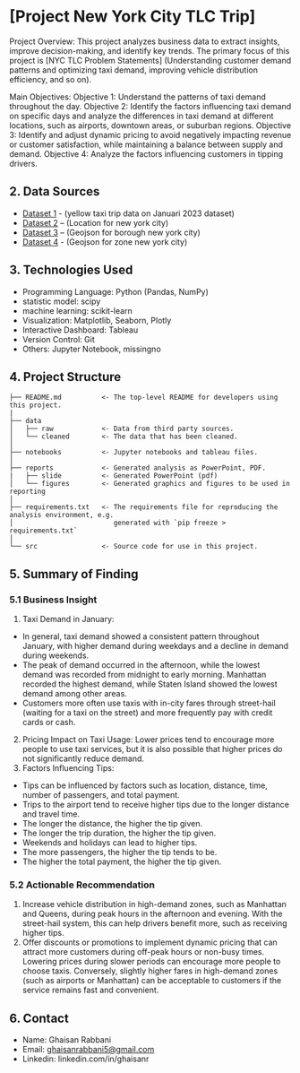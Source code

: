 <h1> [Project New York City TLC Trip] </h1>

Project Overview:
This project analyzes business data to extract insights, improve decision-making, and identify key trends. The primary focus of this project is [NYC TLC Problem Statements] (Understanding customer demand patterns and optimizing taxi demand, improving vehicle distribution efficiency, and so on).

Main Objectives:
Objective 1: Understand the patterns of taxi demand throughout the day.
Objective 2: Identify the factors influencing taxi demand on specific days and analyze the differences in taxi demand at different locations, such as airports, downtown areas, or suburban regions.
Objective 3: Identify and adjust dynamic pricing to avoid negatively impacting revenue or customer satisfaction, while maintaining a balance between supply and demand.
Objective 4: Analyze the factors influencing customers in tipping drivers.

## 2. Data Sources
- [Dataset 1](https://drive.google.com/file/d/1jqTl_lO9RHhIC44m7GN7xHCRD7be5EZM/view?usp=drive_link) - (yellow taxi trip data on Januari 2023 dataset)
- [Dataset 2](https://drive.google.com/file/d/1LR-FJx2-DnIYJTe24WSPrbHoWf5SI6wV/view?usp=drive_link) – (Location for new york city)
- [Dataset 3](https://drive.google.com/file/d/19-eMW-joA1TQIyFLkxR8meMdoWwbd_iE/view?usp=drive_link) – (Geojson for borough new york city)
- [Dataset 4](https://drive.google.com/file/d/1VyUrmpQE1zSL7meYGhposEVQaKNY3udZ/view?usp=drive_link) - (Geojson for zone new york city)

## 3. Technologies Used
- Programming Language: Python (Pandas, NumPy)
- statistic model: scipy
- machine learning: scikit-learn
- Visualization: Matplotlib, Seaborn, Plotly
- Interactive Dashboard: Tableau
- Version Control: Git
- Others: Jupyter Notebook, missingno
## 4. Project Structure

```
├── README.md          <- The top-level README for developers using this project.
|
├── data
│   ├── raw            <- Data from third party sources.
│   └── cleaned        <- The data that has been cleaned.
│
├── notebooks          <- Jupyter notebooks and tableau files.
│
├── reports            <- Generated analysis as PowerPoint, PDF.
|   ├── slide          <- Generated PowerPoint (pdf)
│   └── figures        <- Generated graphics and figures to be used in reporting
│
├── requirements.txt   <- The requirements file for reproducing the analysis environment, e.g.
│                         generated with `pip freeze > requirements.txt`
│
└── src                <- Source code for use in this project.

```

## 5. Summary of Finding
### 5.1 Business Insight
1. Taxi Demand in January:
- In general, taxi demand showed a consistent pattern throughout January, with higher demand during weekdays and a decline in demand during weekends.
- The peak of demand occurred in the afternoon, while the lowest demand was recorded from midnight to early morning. Manhattan recorded the highest demand, while Staten Island showed the lowest demand among other areas.
- Customers more often use taxis with in-city fares through street-hail (waiting for a taxi on the street) and more frequently pay with credit cards or cash.

2. Pricing Impact on Taxi Usage:
Lower prices tend to encourage more people to use taxi services, but it is also possible that higher prices do not significantly reduce demand.
3. Factors Influencing Tips:
- Tips can be influenced by factors such as location, distance, time, number of passengers, and total payment.
- Trips to the airport tend to receive higher tips due to the longer distance and travel time.
- The longer the distance, the higher the tip given.
- The longer the trip duration, the higher the tip given.
- Weekends and holidays can lead to higher tips.
- The more passengers, the higher the tip tends to be.
- The higher the total payment, the higher the tip given.
### 5.2 Actionable Recommendation
1. Increase vehicle distribution in high-demand zones, such as Manhattan and Queens, during peak hours in the afternoon and evening. With the street-hail system, this can help drivers benefit more, such as receiving higher tips.
1. Offer discounts or promotions to implement dynamic pricing that can attract more customers during off-peak hours or non-busy times. Lowering prices during slower periods can encourage more people to choose taxis. Conversely, slightly higher fares in high-demand zones (such as airports or Manhattan) can be acceptable to customers if the service remains fast and convenient.

## 6. Contact
- Name: Ghaisan Rabbani 
- Email: ghaisanrabbani5@gmail.com
- Linkedin: linkedin.com/in/ghaisanr